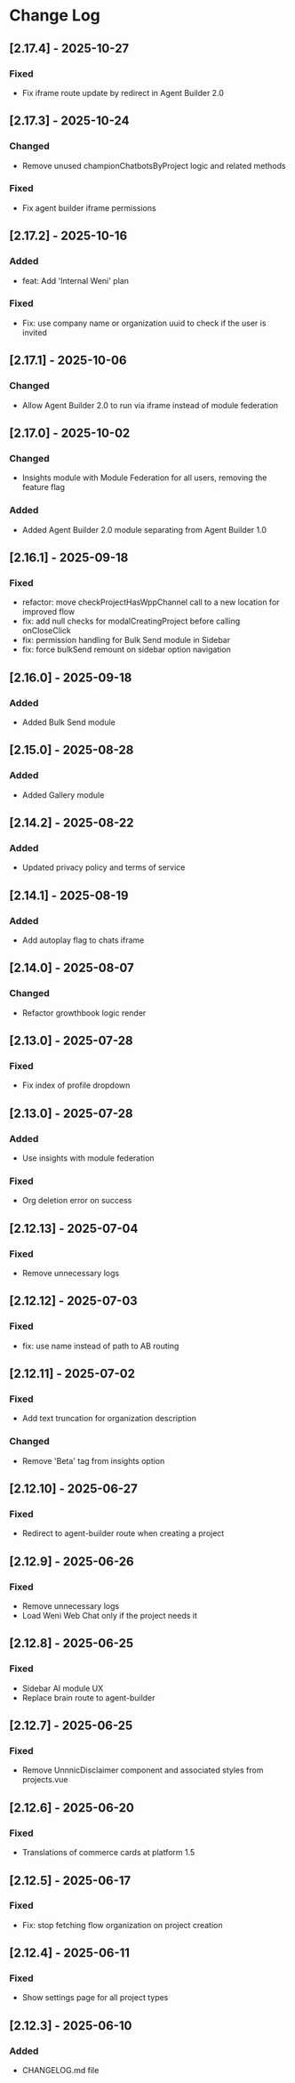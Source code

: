 # Change Log

## [2.17.4] - 2025-10-27

### Fixed

- Fix iframe route update by redirect in Agent Builder 2.0

## [2.17.3] - 2025-10-24

### Changed

- Remove unused championChatbotsByProject logic and related methods

### Fixed

- Fix agent builder iframe permissions

## [2.17.2] - 2025-10-16

### Added

- feat: Add 'Internal Weni' plan

### Fixed

- Fix: use company name or organization uuid to check if the user is invited

## [2.17.1] - 2025-10-06

### Changed

- Allow Agent Builder 2.0 to run via iframe instead of module federation

## [2.17.0] - 2025-10-02

### Changed

- Insights module with Module Federation for all users, removing the feature flag

### Added

- Added Agent Builder 2.0 module separating from Agent Builder 1.0

## [2.16.1] - 2025-09-18

### Fixed

- refactor: move checkProjectHasWppChannel call to a new location for improved flow
- fix: add null checks for modalCreatingProject before calling onCloseClick
- fix: permission handling for Bulk Send module in Sidebar
- fix: force bulkSend remount on sidebar option navigation

## [2.16.0] - 2025-09-18

### Added

- Added Bulk Send module

## [2.15.0] - 2025-08-28

### Added

- Added Gallery module

## [2.14.2] - 2025-08-22

### Added

- Updated privacy policy and terms of service

## [2.14.1] - 2025-08-19

### Added

- Add autoplay flag to chats iframe

## [2.14.0] - 2025-08-07

### Changed
- Refactor growthbook logic render

## [2.13.0] - 2025-07-28

### Fixed
- Fix index of profile dropdown

## [2.13.0] - 2025-07-28

### Added
- Use insights with module federation

### Fixed
- Org deletion error on success

## [2.12.13] - 2025-07-04

### Fixed
- Remove unnecessary logs

## [2.12.12] - 2025-07-03

### Fixed
- fix: use name instead of path to AB routing

## [2.12.11] - 2025-07-02

### Fixed
- Add text truncation for organization description

### Changed
- Remove 'Beta' tag from insights option

## [2.12.10] - 2025-06-27

### Fixed
- Redirect to agent-builder route when creating a project

## [2.12.9] - 2025-06-26

### Fixed
- Remove unnecessary logs
- Load Weni Web Chat only if the project needs it

## [2.12.8] - 2025-06-25

### Fixed
- Sidebar AI module UX
- Replace brain route to agent-builder

## [2.12.7] - 2025-06-25

### Fixed
- Remove UnnnicDisclaimer component and associated styles from projects.vue

## [2.12.6] - 2025-06-20

### Fixed
- Translations of commerce cards at platform 1.5 

## [2.12.5] - 2025-06-17

### Fixed
- Fix: stop fetching flow organization on project creation

## [2.12.4] - 2025-06-11

### Fixed
- Show settings page for all project types
 
## [2.12.3] - 2025-06-10
 
### Added
- CHANGELOG.md file
 